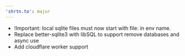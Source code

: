 ```yaml
---
'shrtn.to': major
---
```


- !Important: local sqlite files must now start with file: in env name.
- Replace better-sqlite3 with libSQL to support remove databases and async use
- Add cloudflare worker support
